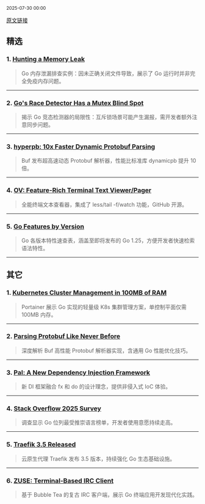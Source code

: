 <sub>2025-07-30 00:00</sub>


[原文链接](https://golangweekly.com/issues/564)


## 精选

### 1. [Hunting a Memory Leak](https://golangweekly.com/link/172490/rss)
> Go 内存泄漏排查实例：因未正确关闭文件导致，展示了 Go 运行时并非完全免疫内存问题。

---

### 2. [Go's Race Detector Has a Mutex Blind Spot](https://golangweekly.com/link/172461/rss)
> 揭示 Go 竞态检测器的局限性：互斥锁场景可能产生漏报，需开发者额外注意同步问题。

---

### 3. [hyperpb: 10x Faster Dynamic Protobuf Parsing](https://golangweekly.com/link/172472/rss)
> Buf 发布超高速动态 Protobuf 解析器，性能比标准库 dynamicpb 提升 10 倍。

---

### 4. [OV: Feature-Rich Terminal Text Viewer/Pager](https://golangweekly.com/link/172469/rss)
> 全能终端文本查看器，集成了 less/tail -f/watch 功能，GitHub 开源。

---

### 5. [Go Features by Version](https://golangweekly.com/link/172454/rss)
> Go 各版本特性速查表，涵盖至即将发布的 Go 1.25，方便开发者快速检索语法特性。

---

## 其它

### 1. [Kubernetes Cluster Management in 100MB of RAM](https://golangweekly.com/link/172489/rss)
> Portainer 展示 Go 实现的轻量级 K8s 集群管理方案，单控制平面仅需 100MB 内存。

---

### 2. [Parsing Protobuf Like Never Before](https://golangweekly.com/link/172464/rss)
> 深度解析 Buf 高性能 Protobuf 解析器实现，含通用 Go 性能优化技巧。

---

### 3. [Pal: A New Dependency Injection Framework](https://golangweekly.com/link/172471/rss)
> 新 DI 框架融合 fx 和 do 的设计理念，提供非侵入式 IoC 体验。

---

### 4. [Stack Overflow 2025 Survey](https://golangweekly.com/link/172457/rss)
> 调查显示 Go 位列最受推崇语言榜单，开发者使用意愿持续走高。

---

### 5. [Traefik 3.5 Released](https://golangweekly.com/link/172482/rss)
> 云原生代理 Traefik 发布 3.5 版本，持续强化 Go 生态基础设施。

---

### 6. [ZUSE: Terminal-Based IRC Client](https://golangweekly.com/link/172485/rss)
> 基于 Bubble Tea 的复古 IRC 客户端，展示 Go 终端应用开发现代化实践。
    